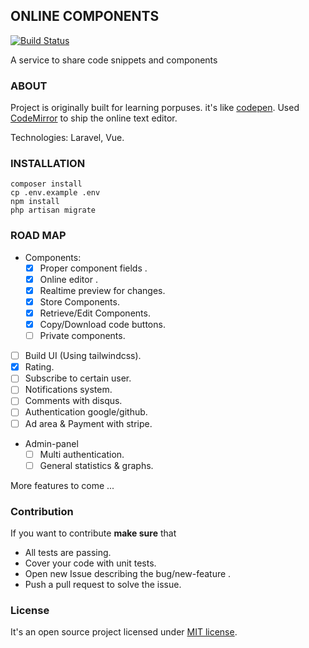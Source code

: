 ## ONLINE COMPONENTS 
[![Build Status](https://travis-ci.org/MagedAhmad/Realtime-components.svg?branch=master)](https://travis-ci.org/MagedAhmad/Realtime-components)

A service to share code snippets and components

### ABOUT 

Project is originally built for learning porpuses. it's like <a target="_blank" href="https://codepen.io/">codepen</a>. Used <a target="_blank" href="https://codemirror.net/">CodeMirror</a> to ship the online text editor.

Technologies: Laravel, Vue.


### INSTALLATION
```
composer install
cp .env.example .env
npm install
php artisan migrate
```


### ROAD MAP

- Components:
    - [x] Proper component fields .  
    - [x] Online editor .
    - [x] Realtime preview for changes.
    - [x] Store Components.
    - [x] Retrieve/Edit Components.
    - [x] Copy/Download code buttons.
    - [ ] Private components.
- [ ] Build UI (Using tailwindcss).
- [x] Rating.
- [ ] Subscribe to certain user.
- [ ] Notifications system.
- [ ] Comments with disqus.
- [ ] Authentication google/github.
- [ ] Ad area & Payment with stripe.
- Admin-panel
    - [ ] Multi authentication.
    - [ ] General statistics & graphs.

More features to come ... 

### Contribution 

If you want to contribute <b>make sure</b> that 

- All tests are passing.
- Cover your code with unit tests.
- Open new Issue describing the bug/new-feature .
- Push a pull request to solve the issue.


### License 
It's an open source project licensed under <a href="https://opensource.org/licenses/MIT">MIT license</a>.